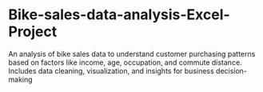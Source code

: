 # Bike-sales-data-analysis-Excel-Project
An analysis of bike sales data to understand customer purchasing patterns based on factors like income, age, occupation, and commute distance. Includes data cleaning, visualization, and insights for business decision-making
